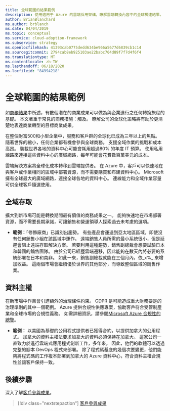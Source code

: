 ```yaml
---
title: 全球範圍的結果範例
description: 使用適用于 Azure 的雲端採用架構，瞭解雲端轉換內容中的全球觸達結果。
author: BrianBlanchard
ms.author: brblanch
ms.date: 04/04/2019
ms.topic: conceptual
ms.service: cloud-adoption-framework
ms.subservice: strategy
ms.openlocfilehash: 41393cab0775dedd634be966a5677d6839cb1c14
ms.sourcegitcommit: 2794cab8eb925103ae22babc704d89f7f7d4f6f4
ms.translationtype: MT
ms.contentlocale: zh-TW
ms.lasthandoff: 06/18/2020
ms.locfileid: "84994218"
---
```

# <a name="examples-of-global-reach-outcomes"></a>全球範圍的結果範例

如[商務結果](./index.md)中所述，有數個潛在的商業成果可以做為與企業進行之任何轉換旅程的基礎。 本文著重于常見的商務措施：觸及。 瞭解公司的全球化策略將有助於更清楚地表達商業轉型的目標商業成果。

在整個財富500和小型企業中，服務和客戶群的全球化已成為三年以上的焦點。 隨著世界的縮小，任何企業都有機會參與全球商務。 支援全域作業的挑戰和成本高昂。 裝載世界各地的資料中心可能會耗用超過80% 的年度 IT 預算。 使用私用線路來連接這些資料中心的廣域網路，每年可能會花費數百萬美元的成本。

雲端解決方案將全球化成本轉移到雲端提供者。 在 Azure 中，客戶可以快速地在與客戶或作業相同的區域中部署資源，而不需要購買和布建資料中心。 Microsoft 擁有全球最大的廣域網路，連接全球各地的資料中心。 連線能力和全域作業容量可供全球客戶隨選使用。

## <a name="global-access"></a>全域存取

擴大到新市場可能是轉換期間最有價值的商務成果之一。 能夠快速地在市場部署資源，而不需要長期承諾，可讓銷售和營運領導人探索過去未考慮的選項。

- **範例：**「修飾廠商」已識別出趨勢。 有些產品會運送到亞太地區區域，即使沒有任何銷售小組在該區域中運作。 遠端銷售人員所需的最小系統很小，但是延遲會阻止遠端存取解決方案。 若要利用這種趨勢，銷售副總裁會想要試驗日本和韓國的銷售團隊。 由於公司已經歷雲端遷移，因此能夠在數天內將必要的系統部署在日本和南非。 如此一來，銷售副總裁就能在三個月內，依_x%_ 來增加收益。 這兩個市場會繼續優於世界的其他部分，而導致整個區域的銷售作業。

## <a name="data-sovereignty"></a>資料主權

在新市場中作業會引進額外的治理條件約束。 GDPR 是可能造成重大財務要是的治理準則的其中一個範例。 Azure 提供合規性供應專案，協助客戶符合受管制產業和全球市場的合規性義務。 如需詳細資訊，請參閱[Microsoft Azure 合規性的總覽](https://azure.microsoft.com/overview/trusted-cloud/compliance)。

- **範例：** 以美國為基礎的公用程式提供者已獲得合約，以提供加拿大的公用程式。 加拿大的資料主權法要求加拿大的資料必須保持在加拿大。 這家公司一直致力於進行雲端式應用程式創新工作，多年來。 因此，他們的軟體可以透過完整的腳本 DevOps 程式來部署。 除了程式碼基底的幾個次要變更，他們能夠將程式碼的工作複本部署到加拿大的 Azure 資料中心，符合資料主權合規性並讓客戶保持一致。

## <a name="next-steps"></a>後續步驟

深入了解[客戶參與成果](./engagement-outcomes.md)。

> [!div class="nextstepaction"]
> [客戶參與成果](./engagement-outcomes.md)
